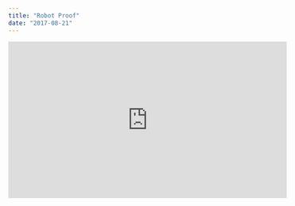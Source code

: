 ```yaml
---
title: "Robot Proof"
date: "2017-08-21"
---
```


<iframe width="560" height="315" src="https://www.youtube.com/embed/_sa5etcgzYs" frameborder="0" allow="accelerometer; autoplay; encrypted-media; gyroscope; picture-in-picture" allowfullscreen></iframe>